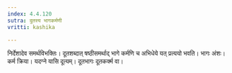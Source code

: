 ```yaml
---
index: 4.4.120
sutra: दुतस्य भागकर्मणी
vritti: kashika

---
```

निर्देशादेव समर्थविभक्तिः। दूतशब्दात् षष्ठीसमर्थाद् भागे कर्मणि च अभिधेये यत् प्रत्ययो भवति। भागः अंशः। कर्म क्रिया। यदग्ने यासि दूत्यम्। दूतभागः दूतकर्क्म वा।
